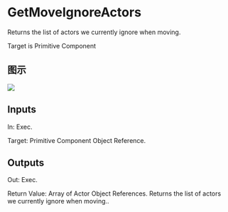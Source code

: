 # GetMoveIgnoreActors

Returns the list of actors we currently ignore when moving.

Target is Primitive Component

## 图示

![]($-20221218-18190177.png)

## Inputs

In: Exec.

Target: Primitive Component Object Reference.  

## Outputs

Out: Exec.

Return Value: Array of Actor Object References. Returns the list of actors we currently ignore when moving..

